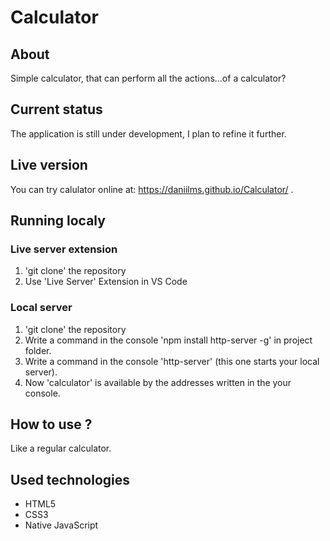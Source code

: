 # Calculator

## About

Simple calculator, that can perform all the actions...of a calculator?

## Current status

The application is still under development, I plan to refine it further.

## Live version

You can try calulator online at: https://daniilms.github.io/Calculator/ .

## Running localy

### Live server extension

1. 'git clone' the repository
2. Use 'Live Server' Extension in VS Code

### Local server

1. 'git clone' the repository
2. Write a command in the console 'npm install http-server -g' in project folder.
3. Write a command in the console 'http-server' (this one starts your local server).
4. Now 'calculator' is available by the addresses written in the your console.

## How to use ?

Like a regular calculator.

## Used technologies

- HTML5
- CSS3
- Native JavaScript
